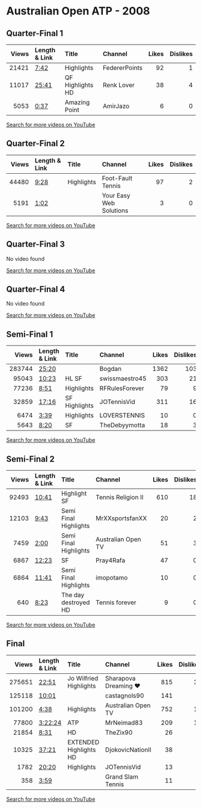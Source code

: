 
# Australian Open ATP - 2008
    
## Quarter-Final 1
|   Views | Length & Link                                        | Title            | Channel       |   Likes |   Dislikes |
|--------:|:-----------------------------------------------------|:-----------------|:--------------|--------:|-----------:|
|   21421 | [7:42](https://www.youtube.com/watch?v=69Cpvd0jw6w)  | Highlights       | FedererPoints |      92 |          1 |
|   11017 | [25:41](https://www.youtube.com/watch?v=f9R7J_0ihGo) | QF Highlights HD | Renk Lover    |      38 |          4 |
|    5053 | [0:37](https://www.youtube.com/watch?v=DSrpQqdHQ8A)  | Amazing Point    | AmirJazo      |       6 |          0 |

[Search for more videos on YouTube](https://www.youtube.com/results?search_query=%22australian+open%22+%22Federer%22+%22Blake%22+%222008%22+%22highlights%22)     

## Quarter-Final 2
|   Views | Length & Link                                       | Title      | Channel                 |   Likes |   Dislikes |
|--------:|:----------------------------------------------------|:-----------|:------------------------|--------:|-----------:|
|   44480 | [9:28](https://www.youtube.com/watch?v=S8Huwm_Llxo) | Highlights | Foot-Fault Tennis       |      97 |          2 |
|    5191 | [1:02](https://www.youtube.com/watch?v=pl5Gx6VI6Zg) |            | Your Easy Web Solutions |       3 |          0 |

[Search for more videos on YouTube](https://www.youtube.com/results?search_query=%22australian+open%22+%22Djokovic%22+%22Ferrer%22+%222008%22+%22highlights%22)     

## Quarter-Final 3
No video found

[Search for more videos on YouTube](https://www.youtube.com/results?search_query=%22australian+open%22+%22Tsonga%22+%22Youzhny%22+%222008%22+%22highlights%22)     

## Quarter-Final 4
No video found

[Search for more videos on YouTube](https://www.youtube.com/results?search_query=%22australian+open%22+%22Nadal%22+%22Nieminen%22+%222008%22+%22highlights%22)     

## Semi-Final 1
|   Views | Length & Link                                        | Title         | Channel        |   Likes |   Dislikes |
|--------:|:-----------------------------------------------------|:--------------|:---------------|--------:|-----------:|
|  283744 | [25:20](https://www.youtube.com/watch?v=nM8ih4jHhDM) |               | Bogdan         |    1362 |        103 |
|   95043 | [10:23](https://www.youtube.com/watch?v=9Bsn6ERbKy0) | HL        SF  | swissmaestro45 |     303 |         21 |
|   77236 | [8:51](https://www.youtube.com/watch?v=AQgBn3UGr8k)  | Highlights    | RFRulesForever |      79 |          9 |
|   32859 | [17:16](https://www.youtube.com/watch?v=IOGuStur-ws) | SF Highlights | JOTennisVid    |     311 |         16 |
|    6474 | [3:39](https://www.youtube.com/watch?v=_DCubzVZROg)  | Highlights    | LOVERSTENNIS   |      10 |          0 |
|    5643 | [8:20](https://www.youtube.com/watch?v=iXoPNQSGUf0)  | SF            | TheDebyymotta  |      18 |          3 |

[Search for more videos on YouTube](https://www.youtube.com/results?search_query=%22australian+open%22+%22Djokovic%22+%22Federer%22+%222008%22+%22highlights%22)     

## Semi-Final 2
|   Views | Length & Link                                        | Title                   | Channel            |   Likes |   Dislikes |
|--------:|:-----------------------------------------------------|:------------------------|:-------------------|--------:|-----------:|
|   92493 | [10:41](https://www.youtube.com/watch?v=6QyWoFULZXk) | Highlight   SF          | Tennis Religion II |     610 |         18 |
|   12103 | [9:43](https://www.youtube.com/watch?v=aAgi9VR_UgY)  | Semi Final   Highlights | MrXXsportsfanXX    |      20 |          2 |
|    7459 | [2:00](https://www.youtube.com/watch?v=NrCQe2YZEkw)  | Semi Final Highlights   | Australian Open TV |      51 |          3 |
|    6867 | [12:23](https://www.youtube.com/watch?v=-XBFuCnIp9s) | SF                      | Pray4Rafa          |      47 |          0 |
|    6864 | [11:41](https://www.youtube.com/watch?v=6J4SLhNw3AQ) | Semi Final  Highlights  | imopotamo          |      10 |          0 |
|     640 | [8:23](https://www.youtube.com/watch?v=dwyMzAL4XQY)  | The day  destroyed  HD  | Tennis forever     |       9 |          0 |

[Search for more videos on YouTube](https://www.youtube.com/results?search_query=%22australian+open%22+%22Tsonga%22+%22Nadal%22+%222008%22+%22highlights%22)     

## Final
|   Views | Length & Link                                          | Title                   | Channel              |   Likes |   Dislikes |
|--------:|:-------------------------------------------------------|:------------------------|:---------------------|--------:|-----------:|
|  275651 | [22:51](https://www.youtube.com/watch?v=INgLMy1aIv0)   | Jo Wilfried  Highlights | Sharapova Dreaming ♥ |     815 |         37 |
|  125118 | [10:01](https://www.youtube.com/watch?v=WLnPpWrbxj8)   |                         | castagnols90         |     141 |          7 |
|  101200 | [4:38](https://www.youtube.com/watch?v=N9RJ0I9Ivhs)    | Highlights              | Australian Open TV   |     752 |         18 |
|   77800 | [3:22:24](https://www.youtube.com/watch?v=Up8hgt_0OsI) | ATP                     | MrNeimad83           |     209 |         16 |
|   21854 | [8:31](https://www.youtube.com/watch?v=LgWls8ePPqw)    | HD                      | TheZix90             |      26 |          9 |
|   10325 | [37:21](https://www.youtube.com/watch?v=DDD03ngU_7A)   | EXTENDED Highlights HD  | DjokovicNationII     |      38 |          1 |
|    1782 | [20:20](https://www.youtube.com/watch?v=880xZ9si6fg)   | Highlights              | JOTennisVid          |      13 |          0 |
|     358 | [3:59](https://www.youtube.com/watch?v=5zNFVY2bI2U)    |                         | Grand Slam Tennis    |      11 |          1 |

[Search for more videos on YouTube](https://www.youtube.com/results?search_query=%22australian+open%22+%22Djokovic%22+%22Tsonga%22+%222008%22+%22highlights%22)     

